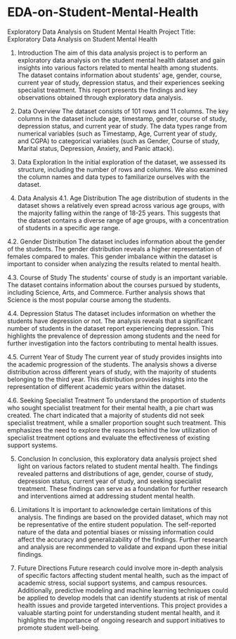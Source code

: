 # EDA-on-Student-Mental-Health
Exploratory Data Analysis on Student Mental Health
Project Title: Exploratory Data Analysis on Student Mental Health
1. Introduction
The aim of this data analysis project is to perform an exploratory data analysis on the student mental health dataset and gain insights into various factors related to mental health among students. The dataset contains information about students' age, gender, course, current year of study, depression status, and their experiences seeking specialist treatment. This report presents the findings and key observations obtained through exploratory data analysis.

2. Data Overview
The dataset consists of 101 rows and 11 columns. The key columns in the dataset include age, timestamp, gender, course of study, depression status, and current year of study. The data types range from numerical variables (such as Timestamp, Age, Current year of study, and CGPA) to categorical variables (such as Gender, Course of study, Marital status, Depression, Anxiety, and Panic attack).

3. Data Exploration
In the initial exploration of the dataset, we assessed its structure, including the number of rows and columns. We also examined the column names and data types to familiarize ourselves with the dataset.

4. Data Analysis
4.1. Age Distribution
The age distribution of students in the dataset shows a relatively even spread across various age groups, with the majority falling within the range of 18-25 years. This suggests that the dataset contains a diverse range of age groups, with a concentration of students in a specific age range.

4.2. Gender Distribution
The dataset includes information about the gender of the students. The gender distribution reveals a higher representation of females compared to males. This gender imbalance within the dataset is important to consider when analyzing the results related to mental health.

4.3. Course of Study
The students' course of study is an important variable. The dataset contains information about the courses pursued by students, including Science, Arts, and Commerce. Further analysis shows that Science is the most popular course among the students.

4.4. Depression Status
The dataset includes information on whether the students have depression or not. The analysis reveals that a significant number of students in the dataset report experiencing depression. This highlights the prevalence of depression among students and the need for further investigation into the factors contributing to mental health issues.

4.5. Current Year of Study
The current year of study provides insights into the academic progression of the students. The analysis shows a diverse distribution across different years of study, with the majority of students belonging to the third year. This distribution provides insights into the representation of different academic years within the dataset.

4.6. Seeking Specialist Treatment
To understand the proportion of students who sought specialist treatment for their mental health, a pie chart was created. The chart indicated that a majority of students did not seek specialist treatment, while a smaller proportion sought such treatment. This emphasizes the need to explore the reasons behind the low utilization of specialist treatment options and evaluate the effectiveness of existing support systems.

5. Conclusion
In conclusion, this exploratory data analysis project shed light on various factors related to student mental health. The findings revealed patterns and distributions of age, gender, course of study, depression status, current year of study, and seeking specialist treatment. These findings can serve as a foundation for further research and interventions aimed at addressing student mental health.

6. Limitations
It is important to acknowledge certain limitations of this analysis. The findings are based on the provided dataset, which may not be representative of the entire student population. The self-reported nature of the data and potential biases or missing information could affect the accuracy and generalizability of the findings. Further research and analysis are recommended to validate and expand upon these initial findings.

7. Future Directions
Future research could involve more in-depth analysis of specific factors affecting student mental health, such as the impact of academic stress, social support systems, and campus resources. Additionally, predictive modeling and machine learning techniques could be applied to develop models that can identify students at risk of mental health issues and provide targeted interventions. This project provides a valuable starting point for understanding student mental health, and it highlights the importance of ongoing research and support initiatives to promote student well-being.


